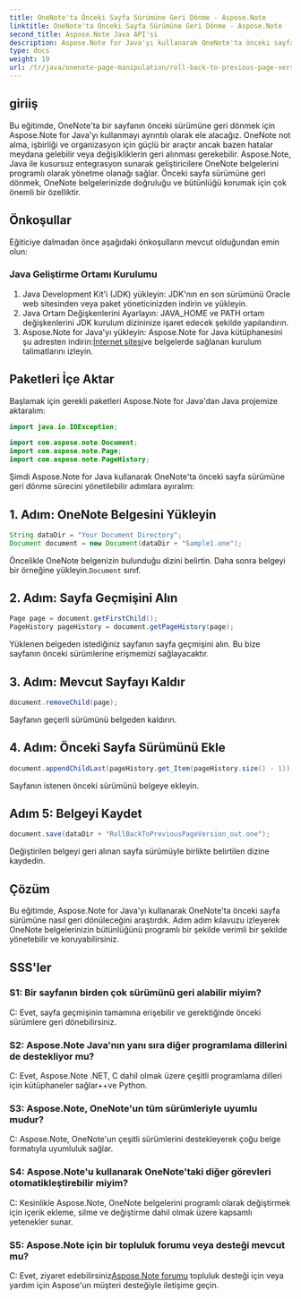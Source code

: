 ```yaml
---
title: OneNote'ta Önceki Sayfa Sürümüne Geri Dönme - Aspose.Note
linktitle: OneNote'ta Önceki Sayfa Sürümüne Geri Dönme - Aspose.Note
second_title: Aspose.Note Java API'si
description: Aspose.Note for Java'yı kullanarak OneNote'ta önceki sayfa sürümlerine nasıl geri döneceğinizi öğrenin. Etkin belge yönetimi için bu adım adım kılavuzu izleyin.
type: docs
weight: 19
url: /tr/java/onenote-page-manipulation/roll-back-to-previous-page-version/
---
```

## giriiş

Bu eğitimde, OneNote'ta bir sayfanın önceki sürümüne geri dönmek için Aspose.Note for Java'yı kullanmayı ayrıntılı olarak ele alacağız. OneNote not alma, işbirliği ve organizasyon için güçlü bir araçtır ancak bazen hatalar meydana gelebilir veya değişikliklerin geri alınması gerekebilir. Aspose.Note, Java ile kusursuz entegrasyon sunarak geliştiricilere OneNote belgelerini programlı olarak yönetme olanağı sağlar. Önceki sayfa sürümüne geri dönmek, OneNote belgelerinizde doğruluğu ve bütünlüğü korumak için çok önemli bir özelliktir.

## Önkoşullar

Eğiticiye dalmadan önce aşağıdaki önkoşulların mevcut olduğundan emin olun:

### Java Geliştirme Ortamı Kurulumu
1. Java Development Kit'i (JDK) yükleyin: JDK'nın en son sürümünü Oracle web sitesinden veya paket yöneticinizden indirin ve yükleyin.
2. Java Ortam Değişkenlerini Ayarlayın: JAVA_HOME ve PATH ortam değişkenlerini JDK kurulum dizininize işaret edecek şekilde yapılandırın.
3.  Aspose.Note for Java'yı yükleyin: Aspose.Note for Java kütüphanesini şu adresten indirin:[İnternet sitesi](https://purchase.aspose.com/buy)ve belgelerde sağlanan kurulum talimatlarını izleyin.

## Paketleri İçe Aktar

Başlamak için gerekli paketleri Aspose.Note for Java'dan Java projemize aktaralım:

```java
import java.io.IOException;

import com.aspose.note.Document;
import com.aspose.note.Page;
import com.aspose.note.PageHistory;
```

Şimdi Aspose.Note for Java kullanarak OneNote'ta önceki sayfa sürümüne geri dönme sürecini yönetilebilir adımlara ayıralım:

## 1. Adım: OneNote Belgesini Yükleyin
```java
String dataDir = "Your Document Directory";
Document document = new Document(dataDir + "Sample1.one");
```
 Öncelikle OneNote belgenizin bulunduğu dizini belirtin. Daha sonra belgeyi bir örneğine yükleyin.`Document` sınıf.

## 2. Adım: Sayfa Geçmişini Alın
```java
Page page = document.getFirstChild();
PageHistory pageHistory = document.getPageHistory(page);
```
Yüklenen belgeden istediğiniz sayfanın sayfa geçmişini alın. Bu bize sayfanın önceki sürümlerine erişmemizi sağlayacaktır.

## 3. Adım: Mevcut Sayfayı Kaldır
```java
document.removeChild(page);
```
Sayfanın geçerli sürümünü belgeden kaldırın.

## 4. Adım: Önceki Sayfa Sürümünü Ekle
```java
document.appendChildLast(pageHistory.get_Item(pageHistory.size() - 1));
```
Sayfanın istenen önceki sürümünü belgeye ekleyin.

## Adım 5: Belgeyi Kaydet
```java
document.save(dataDir + "RollBackToPreviousPageVersion_out.one");
```
Değiştirilen belgeyi geri alınan sayfa sürümüyle birlikte belirtilen dizine kaydedin.

## Çözüm

Bu eğitimde, Aspose.Note for Java'yı kullanarak OneNote'ta önceki sayfa sürümüne nasıl geri dönüleceğini araştırdık. Adım adım kılavuzu izleyerek OneNote belgelerinizin bütünlüğünü programlı bir şekilde verimli bir şekilde yönetebilir ve koruyabilirsiniz.

## SSS'ler

### S1: Bir sayfanın birden çok sürümünü geri alabilir miyim?

C: Evet, sayfa geçmişinin tamamına erişebilir ve gerektiğinde önceki sürümlere geri dönebilirsiniz.

### S2: Aspose.Note Java'nın yanı sıra diğer programlama dillerini de destekliyor mu?

C: Evet, Aspose.Note .NET, C dahil olmak üzere çeşitli programlama dilleri için kütüphaneler sağlar++ve Python.

### S3: Aspose.Note, OneNote'un tüm sürümleriyle uyumlu mudur?

C: Aspose.Note, OneNote'un çeşitli sürümlerini destekleyerek çoğu belge formatıyla uyumluluk sağlar.

### S4: Aspose.Note'u kullanarak OneNote'taki diğer görevleri otomatikleştirebilir miyim?

C: Kesinlikle Aspose.Note, OneNote belgelerini programlı olarak değiştirmek için içerik ekleme, silme ve değiştirme dahil olmak üzere kapsamlı yetenekler sunar.

### S5: Aspose.Note için bir topluluk forumu veya desteği mevcut mu?

 C: Evet, ziyaret edebilirsiniz[Aspose.Note forumu](https://forum.aspose.com/c/note/28) topluluk desteği için veya yardım için Aspose'un müşteri desteğiyle iletişime geçin.